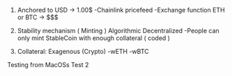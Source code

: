 1. Anchored to USD -> 1.00$
    -Chainlink pricefeed
    -Exchange function ETH or BTC -> $$$

2. Stability mechanism ( Minting ) Algorithmic Decentralized
   -People can only mint StableCoin with enough collateral ( coded )

3. Collateral: Exagenous (Crypto)
   -wETH
   -wBTC


Testing from MacOSs
Test 2
